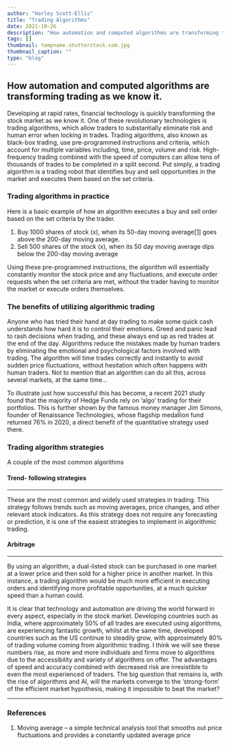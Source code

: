 ```yaml
---
author: "Harley Scott-Ellis"
title: "Trading Algorithms"
date: 2021-10-26
description: "How automation and computed algorithms are transforming trading as we know it."
tags: []
thumbnail: tempname.shutterstock.com.jpg
thumbnail_caption: ""
type: "blog"
---
```

## How automation and computed algorithms are transforming trading as we know it.

Developing at rapid rates, financial technology is quickly transforming the stock market as we know it. One of these revolutionary technologies is trading algorithms, which allow traders to substantially eliminate risk and human error when locking in trades. Trading algorithms, also known as black-box trading, use pre-programmed instructions and criteria, which account for multiple variables including, time, price, volume and risk. High-frequency trading combined with the speed of computers can allow tens of thousands of trades to be completed in a split second. Put simply, a trading algorithm is a trading robot that identifies buy and sell opportunities in the market and executes them based on the set criteria.


### Trading algorithms in practice 

Here is a basic example of how an algorithm executes a buy and sell order based on the set criteria by the trader.

1.	Buy 1000 shares of stock (x), when its 50-day moving average[[1]](#references) goes above the 200-day moving average.
2.	Sell 500 shares of the stock (x), when its 50 day moving average dips below the 200-day moving average 

Using these pre-programmed instructions, the algorithm will essentially constantly monitor the stock price and any fluctuations, and execute order requests when the set criteria are met, without the trader having to monitor the market or execute orders themselves.


### The benefits of utilizing algorithmic trading 

Anyone who has tried their hand at day trading to make some quick cash understands how hard it is to control their emotions. Greed and panic lead to rash decisions when trading, and these always end up as red trades at the end of the day. Algorithms reduce the mistakes made by human traders by eliminating the emotional and psychological factors involved with trading. The algorithm will time trades correctly and instantly to avoid sudden price fluctuations, without hesitation which often happens with human traders. Not to mention that an algorithm can do all this, across several markets, at the same time…

To illustrate just how successful this has become, a recent 2021 study found that the majority of Hedge Funds rely on ‘algo’ trading for their portfolios. This is further shown by the famous money manager Jim Simons, founder of Renaissance Technologies, whose flagship medallion fund returned 76% in 2020, a direct benefit of the quantitative strategy used there. 


### Trading algorithm strategies 

A couple of the most common algorithms 

#### Trend- following strategies 
-----
These are the most common and widely used strategies in trading. This strategy follows trends such as moving averages, price changes, and other relevant stock indicators. As this strategy does not require any forecasting or prediction, it is one of the easiest strategies to implement in algorithmic trading.

#### Arbitrage
-----
By using an algorithm, a dual-listed stock can be purchased in one market at a lower price and then sold for a higher price in another market. In this instance, a trading algorithm would be much more efficient in executing orders and identifying more profitable opportunities, at a much quicker speed than a human could. 


It is clear that technology and automation are driving the world forward in every aspect, especially in the stock market. Developing countries such as India, where approximately 50% of all trades are executed using algorithms, are experiencing fantastic growth, whilst at the same time, developed countries such as the US continue to steadily grow, with approximately 80% of trading volume coming from algorithmic trading. I think we will see these numbers rise, as more and more individuals and firms move to algorithms due to the accessibility and variety of algorithms on offer. The advantages of speed and accuracy combined with decreased risk are irresistible to even the most experienced of traders. The big question that remains is, with the rise of algorithms and AI, will the markets converge to the ‘strong-form’ of the efficient market hypothesis, making it impossible to beat the market?

-----
### References
1. Moving average – a simple technical analysis tool that smooths out price fluctuations and provides a constantly updated average price











  



